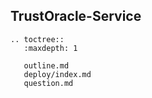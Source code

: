 ## TrustOracle-Service

```eval_rst
.. toctree::
   :maxdepth: 1

   outline.md
   deploy/index.md
   question.md

```